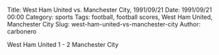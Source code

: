 Title: West Ham United vs. Manchester City, 1991/09/21
Date: 1991/09/21 00:00
Category: sports
Tags: football, football scores, West Ham United, Manchester City
Slug: west-ham-united-vs-manchester-city
Author: carbonero


West Ham United 1 - 2 Manchester City
